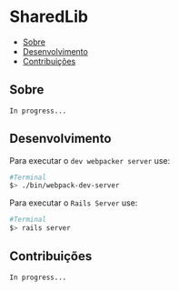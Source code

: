 # SharedLib
- [Sobre](#Sobre)
- [Desenvolvimento](#Desenvolvimento)
- [Contribuições](#Contribuições)
## Sobre
`In progress...`

## Desenvolvimento

Para executar o `dev webpacker server` use:
```bash
#Terminal
$> ./bin/webpack-dev-server
```

Para executar o `Rails Server` use:
```bash
#Terminal
$> rails server
```

## Contribuições
`In progress...`
